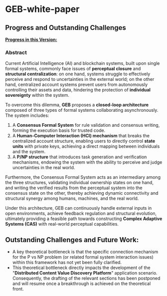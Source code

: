 # GEB-white-paper

## Progress and Outstanding Challenges

[**Progress in this Version:**](./geb-white-paper.md)

### Abstract

Current Artificial Intelligence (AI) and blockchain systems, built upon single formal systems, commonly face issues of **perceptual closure** and **structural centralization**: on one hand, systems struggle to effectively perceive and respond to uncertainties in the external world; on the other hand, centralized account systems prevent users from autonomously controlling their assets and data, hindering the protection of **individual sovereignty** within the system.

To overcome this dilemma, **GEB** proposes a **closed-loop architecture** composed of three types of formal systems collaborating asynchronously. The system includes:
1.  A **Consensus Formal System** for rule validation and consensus writing, forming the execution basis for trusted code.
2.  A **Human-Computer Interaction (HCI) mechanism** that breaks the centralized account structure, enabling users to directly control **state units** with private keys, achieving a direct mapping between individuals and the system.
3.  A **P/NP structure** that introduces task generation and verification mechanisms, endowing the system with the ability to perceive and judge uncertainties in the real world.

Furthermore, the Consensus Formal System acts as an intermediary among the three structures, validating individual ownership states on one hand, and writing the verified results from the perceptual system into the consensus state on the other, thereby achieving dynamic connectivity and structural synergy among humans, machines, and the real world.

Under this architecture, GEB can continuously handle external inputs in open environments, achieve feedback regulation and structural evolution, ultimately providing a feasible path towards constructing **Complex Adaptive Systems (CAS)** with real-world perceptual capabilities.



## **Outstanding Challenges and Future Work:**

* A key theoretical bottleneck is that the specific connection mechanism for the P vs NP problem (or related formal system interaction issues) within this framework has not yet been fully clarified.
* This theoretical bottleneck directly impacts the development of the "**Distributed Content Value Discovery Platform**" application scenario. Consequently, the drafting of the relevant sections has been postponed and will resume once a breakthrough is achieved on the theoretical front.
